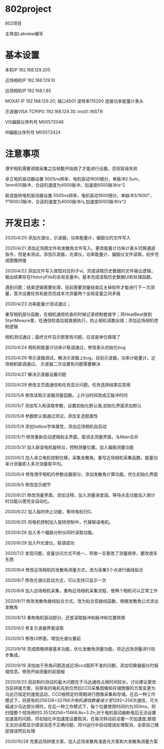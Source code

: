 ﻿# 802project
802项目

主体由Labview编写

# 基本设置
本机IP 192.168.129.205

近场相机IP 192.168.129.10

远场相机IP 192.168.1.85

MOXA1 IP 192.168.129.20; 端口4001 波特率115200 连接功率能量计表头

示波器VISA TCPIP0::192.168.129.30::inst0::INSTR

VIS偏振仪序列号 M00572046

IR偏振仪序列号  M00572424
# 注意事项
港宇相机需要讲图采集之后帧数开始跳了才能进行设置。否则容易失败

卓立电机驱动器设置 5005ns频率，电机驱动1600细分，单脉冲2.5um，1mm400脉冲，合适的速度为4000脉冲，加速度6000脉冲/s^2

联谊旋转电机驱动器设置 5005ns频率，电机驱动1600细分，单脉冲3/1600°，1°1600/3脉冲，合适的速度为4000脉冲/s,加速度6000脉冲/s^2
# 开发日志：

2020/4/20 添加光谱仪，示波器，功率能量计，偏振仪的文件写入

2020/4/21 添加近场图文件和发散角文件写入。更改能量计功率计表头切换通道指令，但是未测试。添加示波器，光谱仪，功率能量计，偏振仪文件读取。初步完成图像拼接

2020/4/22 添加文件写入按钮对应的子vi。完成读取历史数据的文件输出逻辑，输出结果存在HistoryFile的全局变量中。基本完成读取历史数据UI和处理函数。

遇到问题：结束逻辑需要处理，目前需要测量结束后关掉软件才能进行下一次测量，首次设置任务和是否完成本次测量两个全局变量之间矛盾

2020/4/23 功率能量计测试通过；

重写相机部分函数，在相机通信检查的时候记录控制套接字；将HeatBeat放到StartMeaure里，在通信检查后就直接执行，防止相机读数出错；添加近场相机控制逻辑

相机测试通过；最终文件显示那里有问题，应该是单位搞错了

2020/4/24 相机和能量计功率计联调通过，修改表头初始化bug

2020/4/26 带示波器调试，解决示波器上bug，目前示波器，功率计能量计，近场相机联调通过。
示波器二次设置有问题需要解决

2020/4/27 解决示波器设置问题

2020/4/29 修改主页面通信和任务显示问题，任务选择结束后禁用

2020/5/6 修改读取示波器测量函数。上升沿时间改成正脉冲时间

2020/5/7 添加写入和读取参数，设置初始化默认值,初始化界面添加默认

2020/5/8 参数默认值通过测试，添加复选框属性

2020/5/9 添加listbox字体属性，添加近场相机自启动

2020/5/11 修改重新启动逻辑和主界面，取消主测量界面，与Main合并

2020/5/31 加入联谊电机旋转台，控制测量位置。加入偏振测量功能


2020/6/3 加入卓立电机控制位移。采集发散角。重写近场相机采集函数。能量功率计测量即入多次测量取平均。

2020/6/4 修改港宇相机的参数设置部分，添加发散角计算功能。优化初始化界面

2020/6/5 修改显示细节

2020/6/21 修改测量界面，添加注释，加入测量进度调。等待点击功能加入倒计时功能以便完全自动化。

2020/6/22 加入临时终止功能，等待电机归0。

2020/6/25 将电机控制加入旋转控制中，代替联谊电机。

2020/6/26 加入多个偏振分析仪同时读取功能。

2020/6/29 加入PI光谱仪，联调成功

2020/7/2 发现问题，变量访问方式不统一，导致一旦更改了测量顺序，要改很多东西

2020/8/4 修改近场相机的发散角测量方式，改为采集5个点进行曲线拟合

2020/8/7 修改光谱仪启动方式，可以支持只显示一次

2020/8/8 加入远场相机采集，重构近场相机采集流程，使两个相机可以正常工作

2020/8/11 修改发散角曲线拟合方式，改为拟合双曲线函数，根据发散角公式求出发散角

2020/8/13 重构电机驱动部分，还差读取脉冲和脉冲和位置转换

2020/9/2  修复示波器界面读取

2020/9/3  修改UI界面，增加光谱仪置前

2020/9/18 完成图像拼接基本功能，优化发散角测量功能，将近远场测量进行初步集成。

2020/9/19 添加由于夹角问题造成近场ccd面积不准的问题，添加切换偏振仪时报错信息。修改开始测量的前面板

2020/9/23 目前制约测试的最大问题在于马达通信占用时间较长，讨论建议更改当前拼接方案，将原有的电机先到位然后CCD采集图像和存储图像的方案变更为马达已恒定的速度运动，CCD按照定时周期进行图像采集和存储。在后一种工作模式下，将原有的256*128=32768次电机通信数量减少至128*2=256次通信，可大幅减少马达部分用时。在后一种工作模式下，每个位置使用时间约为350ms，则扫描整个视场用时0.35*128*256=11468.8s=3.2h;对于电机驱动器断电后无法设置加速度的问题，将初始化中加速度设置取消，在每次转动前设置一次加速度;报错无法对话框显示错误消息不正确问题，将VI运行中自动错误处理取消，全部自己捕捉错误然后处理

2020/10/28 完善远场拼接方案，加入近场发散角准直光方案和大发散角测量方案
